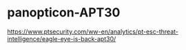 # panopticon-APT30

https://www.ptsecurity.com/ww-en/analytics/pt-esc-threat-intelligence/eagle-eye-is-back-apt30/
